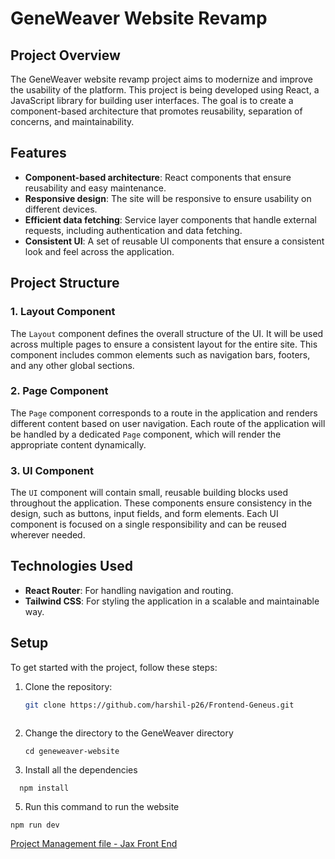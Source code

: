 


# GeneWeaver Website Revamp

## Project Overview

The GeneWeaver website revamp project aims to modernize and improve the usability of the platform. This project is being developed using React, a JavaScript library for building user interfaces. The goal is to create a component-based architecture that promotes reusability, separation of concerns, and maintainability.

## Features

- **Component-based architecture**: React components that ensure reusability and easy maintenance.
- **Responsive design**: The site will be responsive to ensure usability on different devices.
- **Efficient data fetching**: Service layer components that handle external requests, including authentication and data fetching.
- **Consistent UI**: A set of reusable UI components that ensure a consistent look and feel across the application.

## Project Structure

### 1. **Layout Component**
The `Layout` component defines the overall structure of the UI. It will be used across multiple pages to ensure a consistent layout for the entire site. This component includes common elements such as navigation bars, footers, and any other global sections.

### 2. **Page Component**
The `Page` component corresponds to a route in the application and renders different content based on user navigation. Each route of the application will be handled by a dedicated `Page` component, which will render the appropriate content dynamically.

### 3. **UI Component**
The `UI` component will contain small, reusable building blocks used throughout the application. These components ensure consistency in the design, such as buttons, input fields, and form elements. Each UI component is focused on a single responsibility and can be reused wherever needed.



## Technologies Used


- **React Router**: For handling navigation and routing.
- **Tailwind CSS**: For styling the application in a scalable and maintainable way.


## Setup

To get started with the project, follow these steps:

1. Clone the repository:
   ```bash
   git clone https://github.com/harshil-p26/Frontend-Geneus.git
  
  2. Change the directory to the GeneWeaver directory

      ```
      cd geneweaver-website
     ```

  4. Install all the dependencies
   ```
     npm install
   ```
   
 5. Run this command to run the website
   ```
 npm run dev
  ```

[Project Management file - Jax Front End](https://docs.google.com/spreadsheets/d/1IG40tUbtOE7sD-_eNaaatgWg9TSU6UvqSEWNPIMeALI/edit?gid=1682574974#gid=1682574974)




